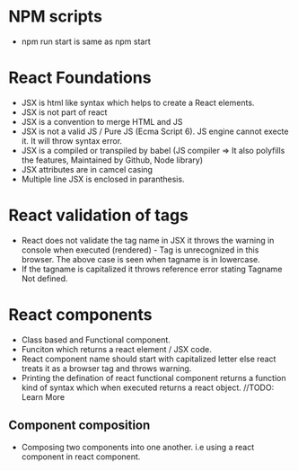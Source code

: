 # NPM scripts
- npm run start is same as npm start

# React Foundations

- JSX is html like syntax which helps to create a React elements.
- JSX is not part of react 
- JSX is a convention to merge HTML and JS
- JSX is not a valid JS / Pure JS (Ecma Script 6). JS engine cannot execte it. It will throw syntax error.
- JSX is a compiled or transpiled by babel (JS compiler => It also polyfills the features, Maintained by Github, Node library)
- JSX attributes are in camcel casing
- Multiple line JSX is enclosed in paranthesis.


# React validation of tags

- React does not validate the tag name in JSX it throws the warning in console when executed (rendered) - Tag <TagValue> is unrecognized in this browser. 
The above case is seen when tagname is in lowercase.
- If the tagname is capitalized it throws reference error stating Tagname Not defined.

# React components

- Class based and Functional component.
- Funciton which returns a react element / JSX code.
- React component name should start with capitalized letter else react treats it as a browser tag and throws warning.
- Printing the defination of react functional component returns a function kind of syntax which when executed returns a react object. //TODO: Learn More

## Component composition

- Composing two components into one another. i.e using a react component in react component.